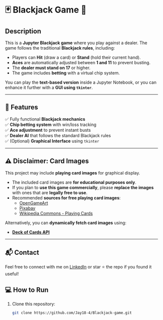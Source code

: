 # 🃏 Blackjack Game 🎰

## **Description**
This is a **Jupyter Blackjack game** where you play against a dealer. The game follows the traditional **Blackjack rules**, including:
- Players can **Hit** (draw a card) or **Stand** (hold their current hand).
- **Aces** are automatically adjusted between **1 and 11** to prevent busting.
- The **dealer must stand on 17** or higher.
- The game includes **betting** with a virtual chip system.

You can play the **text-based version** inside a Jupyter Notebook, or you can enhance it further with a **GUI using `tkinter`**.

---

## **📌 Features**
✅ Fully functional **Blackjack mechanics**  
✅ **Chip betting system** with win/loss tracking  
✅ **Ace adjustment** to prevent instant busts  
✅ **Dealer AI** that follows the standard Blackjack rules  
✅ (Optional) **Graphical Interface** using `tkinter`  

---

## **⚠️ Disclaimer: Card Images**
This project may include **playing card images** for graphical display.  
- The included card images are **for educational purposes only**.  
- If you plan to **use this game commercially**, please **replace the images** with ones that are **legally free to use**.  
- Recommended **sources for free playing card images**:
  - [OpenGameArt](https://opengameart.org/)
  - [Pixabay](https://www.pixabay.com/)
  - [Wikipedia Commons - Playing Cards](https://commons.wikimedia.org/wiki/Playing_cards)

Alternatively, you can **dynamically fetch card images** using:
- **[Deck of Cards API](https://deckofcardsapi.com/)**

---

## 📬 Contact

Feel free to connect with me on [LinkedIn](https://www.linkedin.com/in/chimdalu-ifediba-3a322628b) or star ⭐ the repo if you found it useful!
## **💻 How to Run**
1. Clone this repository:
   ```bash
   git clone https://github.com/Jay18-4/Blackjack-game.git
